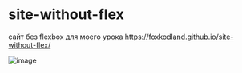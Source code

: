 # site-without-flex
сайт без flexbox для моего урока 
https://foxkodland.github.io/site-without-flex/

![image](https://github.com/foxkodland/site-without-flex/assets/102648390/74025a94-caa6-45a6-87b9-b34513afcac9)
